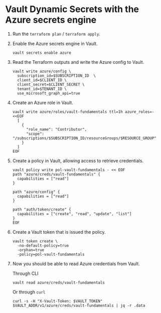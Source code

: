 # Vault Dynamic Secrets with the Azure secrets engine

1. Run the `terraform plan` / `terraform apply`.
2. Enable the Azure secrets engine in Vault.

   ```shell
   vault secrets enable azure
   ```

3. Read the Terraform outputs and write the Azure config to Vault.

   ```shell
   vault write azure/config \
     subscription_id=$SUBSCRIPTION_ID  \
     client_id=$CLIENT_ID \
     client_secret=$CLIENT_SECRET \
     tenant_id=$TENANT_ID \
     use_microsoft_graph_api=true
   ```

4. Create an Azure role in Vault.

   ```shell
   vault write azure/roles/vault-fundamentals ttl=1h azure_roles=-<<EOF
     [
       {
         "role_name": "Contributor",
         "scope":  "/subscriptions/$SUBSCRIPTION_ID/resourceGroups/$RESOURCE_GROUP"
       }
     ]
   EOF
   ```

5. Create a policy in Vault, allowing access to retrieve credentials.

   ```shell
   vault policy write pol-vault-fundamentals - << EOF
   path "azure/creds/vault-fundamentals" {
     capabilities = ["read"]
   }

   path "azure/config" {
     capabilities = ["read"]
   }

   path "auth/token/create" {
     capabilities = ["create", "read", "update", "list"]
   }
   EOF
   ```

6. Create a Vault token that is issued the policy.

   ```shell
   vault token create \
     -no-default-policy=true
     -orphan=true
     -policy=pol-vault-fundamentals
   ```

7. Now you should be able to read Azure credentials from Vault.

   Through CLI

   ```shell
   vault read azure/creds/vault-fundamentals
   ```

   Or through `curl`

   ```shell
   curl -s -H "X-Vault-Token: $VAULT_TOKEN" $VAULT_ADDR/v1/azure/creds/vault-fundamentals | jq -r .data
   ```